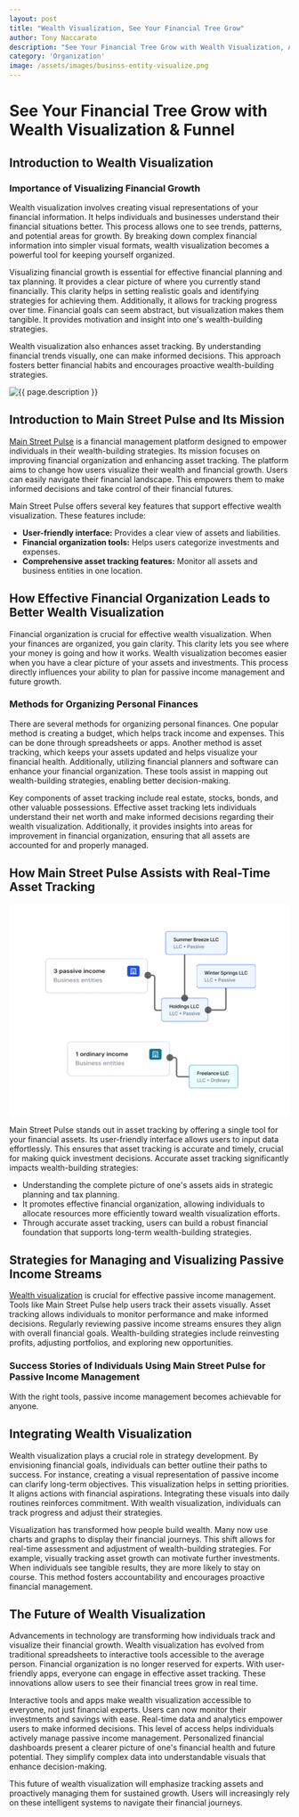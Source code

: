 ```yaml
---
layout: post
title: "Wealth Visualization, See Your Financial Tree Grow"
author: Tony Naccarato
description: "See Your Financial Tree Grow with Wealth Visualization, Asset tracking, and Main Street Pulse's Wealth Funnel"
category: 'Organization'
image: /assets/images/businss-entity-visualize.png
---
```

<h1>See Your Financial Tree Grow with Wealth Visualization & Funnel</h1>

<h2>Introduction to Wealth Visualization</h2>

<h3>Importance of Visualizing Financial Growth</h3>
<p>Wealth visualization involves creating visual representations of your financial information. It helps individuals and businesses understand their financial situations better. This process allows one to see trends, patterns, and potential areas for growth. By breaking down complex financial information into simpler visual formats, wealth visualization becomes a powerful tool for keeping yourself organized.</p>

<p>Visualizing financial growth is essential for effective financial planning and tax planning. It provides a clear picture of where you currently stand financially. This clarity helps in setting realistic goals and identifying strategies for achieving them. Additionally, it allows for tracking progress over time. Financial goals can seem abstract, but visualization makes them tangible. It provides motivation and insight into one's wealth-building strategies.</p>

<p>Wealth visualization also enhances asset tracking. By understanding financial trends visually, one can make informed decisions. This approach fosters better financial habits and encourages proactive wealth-building strategies.</p>

<p><img src="{{ page.image }}" alt="{{ page.description }}" class="img-fluid"></p>

<h2>Introduction to Main Street Pulse and Its Mission</h2>

<p><a href="https://mainstreetpulse.com/">Main Street Pulse</a> is a financial management platform designed to empower individuals in their wealth-building strategies. Its mission focuses on improving financial organization and enhancing asset tracking. The platform aims to change how users visualize their wealth and financial growth. Users can easily navigate their financial landscape. This empowers them to make informed decisions and take control of their financial futures.</p>

<p>Main Street Pulse offers several key features that support effective wealth visualization. These features include:</p>
<ul>
    <li><strong>User-friendly interface:</strong> Provides a clear view of assets and liabilities.</li>
    <li><strong>Financial organization tools:</strong> Helps users categorize investments and expenses.</li>
    <li><strong>Comprehensive asset tracking features:</strong> Monitor all assets and business entities in one location.</li>
</ul>

<h2>How Effective Financial Organization Leads to Better Wealth Visualization</h2>

<p>Financial organization is crucial for effective wealth visualization. When your finances are organized, you gain clarity. This clarity lets you see where your money is going and how it works. Wealth visualization becomes easier when you have a clear picture of your assets and investments. This process directly influences your ability to plan for passive income management and future growth.</p>

<h3>Methods for Organizing Personal Finances</h3>
<p>There are several methods for organizing personal finances. One popular method is creating a budget, which helps track income and expenses. This can be done through spreadsheets or apps. Another method is asset tracking, which keeps your assets updated and helps visualize your financial health. Additionally, utilizing financial planners and software can enhance your financial organization. These tools assist in mapping out wealth-building strategies, enabling better decision-making.</p>

<p>Key components of asset tracking include real estate, stocks, bonds, and other valuable possessions. Effective asset tracking lets individuals understand their net worth and make informed decisions regarding their wealth visualization. Additionally, it provides insights into areas for improvement in financial organization, ensuring that all assets are accounted for and properly managed.</p>

<h2>How Main Street Pulse Assists with Real-Time Asset Tracking</h2>

<p><img src="/assets/images/businss-entity-visualize.png" alt="{{ page.description }}" class="img-fluid"></p>

<p>Main Street Pulse stands out in asset tracking by offering a single tool for your financial assets. Its user-friendly interface allows users to input data effortlessly. This ensures that asset tracking is accurate and timely, crucial for making quick investment decisions. Accurate asset tracking significantly impacts wealth-building strategies:</p>
<ul>
    <li>Understanding the complete picture of one's assets aids in strategic planning and tax planning.</li>
    <li>It promotes effective financial organization, allowing individuals to allocate resources more efficiently toward wealth visualization efforts.</li>
    <li>Through accurate asset tracking, users can build a robust financial foundation that supports long-term wealth-building strategies.</li>
</ul>

<h2>Strategies for Managing and Visualizing Passive Income Streams</h2>

<p><a href="/visualize/">Wealth visualization</a> is crucial for effective passive income management. Tools like Main Street Pulse help users track their assets visually. Asset tracking allows individuals to monitor performance and make informed decisions. Regularly reviewing passive income streams ensures they align with overall financial goals. Wealth-building strategies include reinvesting profits, adjusting portfolios, and exploring new opportunities.</p>

<h3>Success Stories of Individuals Using Main Street Pulse for Passive Income Management</h3>
<p>With the right tools, passive income management becomes achievable for anyone.</p>

<h2>Integrating Wealth Visualization</h2>

<p>Wealth visualization plays a crucial role in strategy development. By envisioning financial goals, individuals can better outline their paths to success. For instance, creating a visual representation of passive income can clarify long-term objectives. This visualization helps in setting priorities. It aligns actions with financial aspirations. Integrating these visuals into daily routines reinforces commitment. With wealth visualization, individuals can track progress and adjust their strategies.</p>

<p>Visualization has transformed how people build wealth. Many now use charts and graphs to display their financial journeys. This shift allows for real-time assessment and adjustment of wealth-building strategies. For example, visually tracking asset growth can motivate further investments. When individuals see tangible results, they are more likely to stay on course. This method fosters accountability and encourages proactive financial management.</p>

<h2>The Future of Wealth Visualization</h2>

<p>Advancements in technology are transforming how individuals track and visualize their financial growth. Wealth visualization has evolved from traditional spreadsheets to interactive tools accessible to the average person. Financial organization is no longer reserved for experts. With user-friendly apps, everyone can engage in effective asset tracking. These innovations allow users to see their financial trees grow in real time.</p>

<p>Interactive tools and apps make wealth visualization accessible to everyone, not just financial experts. Users can now monitor their investments and savings with ease. Real-time data and analytics empower users to make informed decisions. This level of access helps individuals actively manage passive income management. Personalized financial dashboards present a clearer picture of one's financial health and future potential. They simplify complex data into understandable visuals that enhance decision-making.</p>

<p>This future of wealth visualization will emphasize tracking assets and proactively managing them for sustained growth. Users will increasingly rely on these intelligent systems to navigate their financial journeys.</p>